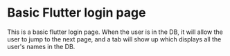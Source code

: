 # Basic Flutter login page

This is a basic flutter login page. When the user is in the DB, it will allow the user to jump to the next page, and a tab will show up which displays all the user's names in the DB.
